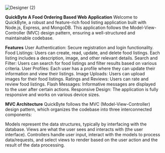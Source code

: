 ![Designer (2)](https://github.com/Balaramsarkar-007/QuickByte/assets/153585785/70bf287a-9462-43c8-a98d-ede351af8aca)


**QuickByte A Food Ordering Based Web Application**
Welcome to QuickByte, a robust and feature-rich food listing application built with Node.js, Express, and MongoDB. This application follows the Model-View-Controller (MVC) design pattern, ensuring a well-structured and maintainable codebase.

**Features**
User Authentication: Secure registration and login functionality.
Food Listings: Users can create, read, update, and delete food listings. Each listing includes a description, image, and other relevant details.
Search and Filter: Users can search for food listings and filter results based on various criteria.
User Profiles: Each user has a profile where they can update their information and view their listings.
Image Uploads: Users can upload images for their food listings.
Ratings and Reviews: Users can rate and review food listings.
Flash Messages: Informative messages are displayed to the user after certain actions.
Responsive Design: The application is fully responsive and works on various device sizes.


**MVC Architecture**
QuickByte follows the MVC (Model-View-Controller) design pattern, which organizes the codebase into three interconnected components:

Models represent the data structures, typically by interfacing with the database.
Views are what the user sees and interacts with (the user interface).
Controllers handle user input, interact with the models to process data/requests, and select views to render based on the user action and the result of the data processing.

